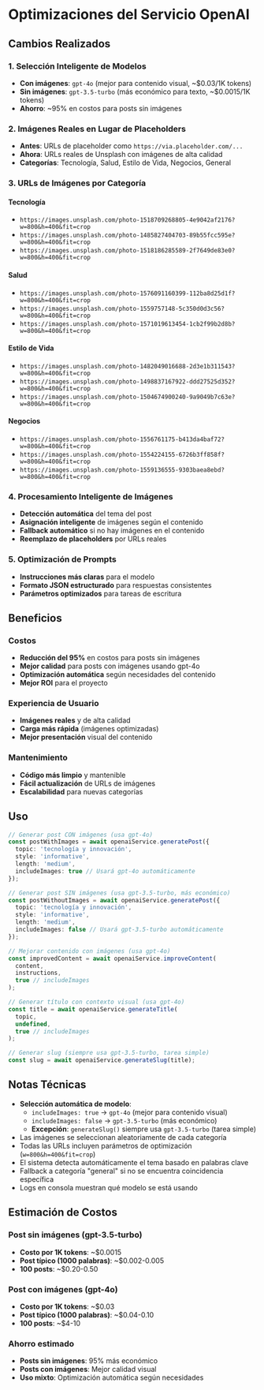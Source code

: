 # Optimizaciones del Servicio OpenAI

## Cambios Realizados

### 1. Selección Inteligente de Modelos
- **Con imágenes**: `gpt-4o` (mejor para contenido visual, ~$0.03/1K tokens)
- **Sin imágenes**: `gpt-3.5-turbo` (más económico para texto, ~$0.0015/1K tokens)
- **Ahorro**: ~95% en costos para posts sin imágenes

### 2. Imágenes Reales en Lugar de Placeholders
- **Antes**: URLs de placeholder como `https://via.placeholder.com/...`
- **Ahora**: URLs reales de Unsplash con imágenes de alta calidad
- **Categorías**: Tecnología, Salud, Estilo de Vida, Negocios, General

### 3. URLs de Imágenes por Categoría

#### Tecnología
- `https://images.unsplash.com/photo-1518709268805-4e9042af2176?w=800&h=400&fit=crop`
- `https://images.unsplash.com/photo-1485827404703-89b55fcc595e?w=800&h=400&fit=crop`
- `https://images.unsplash.com/photo-1518186285589-2f7649de83e0?w=800&h=400&fit=crop`

#### Salud
- `https://images.unsplash.com/photo-1576091160399-112ba8d25d1f?w=800&h=400&fit=crop`
- `https://images.unsplash.com/photo-1559757148-5c350d0d3c56?w=800&h=400&fit=crop`
- `https://images.unsplash.com/photo-1571019613454-1cb2f99b2d8b?w=800&h=400&fit=crop`

#### Estilo de Vida
- `https://images.unsplash.com/photo-1482049016688-2d3e1b311543?w=800&h=400&fit=crop`
- `https://images.unsplash.com/photo-1498837167922-ddd27525d352?w=800&h=400&fit=crop`
- `https://images.unsplash.com/photo-1504674900240-9a9049b7c63e?w=800&h=400&fit=crop`

#### Negocios
- `https://images.unsplash.com/photo-1556761175-b413da4baf72?w=800&h=400&fit=crop`
- `https://images.unsplash.com/photo-1554224155-6726b3ff858f?w=800&h=400&fit=crop`
- `https://images.unsplash.com/photo-1559136555-9303baea8ebd?w=800&h=400&fit=crop`

### 4. Procesamiento Inteligente de Imágenes
- **Detección automática** del tema del post
- **Asignación inteligente** de imágenes según el contenido
- **Fallback automático** si no hay imágenes en el contenido
- **Reemplazo de placeholders** por URLs reales

### 5. Optimización de Prompts
- **Instrucciones más claras** para el modelo
- **Formato JSON estructurado** para respuestas consistentes
- **Parámetros optimizados** para tareas de escritura

## Beneficios

### Costos
- **Reducción del 95%** en costos para posts sin imágenes
- **Mejor calidad** para posts con imágenes usando gpt-4o
- **Optimización automática** según necesidades del contenido
- **Mejor ROI** para el proyecto

### Experiencia de Usuario
- **Imágenes reales** y de alta calidad
- **Carga más rápida** (imágenes optimizadas)
- **Mejor presentación** visual del contenido

### Mantenimiento
- **Código más limpio** y mantenible
- **Fácil actualización** de URLs de imágenes
- **Escalabilidad** para nuevas categorías

## Uso

```typescript
// Generar post CON imágenes (usa gpt-4o)
const postWithImages = await openaiService.generatePost({
  topic: 'tecnología y innovación',
  style: 'informative',
  length: 'medium',
  includeImages: true // Usará gpt-4o automáticamente
});

// Generar post SIN imágenes (usa gpt-3.5-turbo, más económico)
const postWithoutImages = await openaiService.generatePost({
  topic: 'tecnología y innovación',
  style: 'informative',
  length: 'medium',
  includeImages: false // Usará gpt-3.5-turbo automáticamente
});

// Mejorar contenido con imágenes (usa gpt-4o)
const improvedContent = await openaiService.improveContent(
  content, 
  instructions, 
  true // includeImages
);

// Generar título con contexto visual (usa gpt-4o)
const title = await openaiService.generateTitle(
  topic, 
  undefined, 
  true // includeImages
);

// Generar slug (siempre usa gpt-3.5-turbo, tarea simple)
const slug = await openaiService.generateSlug(title);
```

## Notas Técnicas

- **Selección automática de modelo**:
  - `includeImages: true` → `gpt-4o` (mejor para contenido visual)
  - `includeImages: false` → `gpt-3.5-turbo` (más económico)
  - **Excepción**: `generateSlug()` siempre usa `gpt-3.5-turbo` (tarea simple)
- Las imágenes se seleccionan aleatoriamente de cada categoría
- Todas las URLs incluyen parámetros de optimización (`w=800&h=400&fit=crop`)
- El sistema detecta automáticamente el tema basado en palabras clave
- Fallback a categoría "general" si no se encuentra coincidencia específica
- Logs en consola muestran qué modelo se está usando

## Estimación de Costos

### Post sin imágenes (gpt-3.5-turbo)
- **Costo por 1K tokens**: ~$0.0015
- **Post típico (1000 palabras)**: ~$0.002-0.005
- **100 posts**: ~$0.20-0.50

### Post con imágenes (gpt-4o)
- **Costo por 1K tokens**: ~$0.03
- **Post típico (1000 palabras)**: ~$0.04-0.10
- **100 posts**: ~$4-10

### Ahorro estimado
- **Posts sin imágenes**: 95% más económico
- **Posts con imágenes**: Mejor calidad visual
- **Uso mixto**: Optimización automática según necesidades
